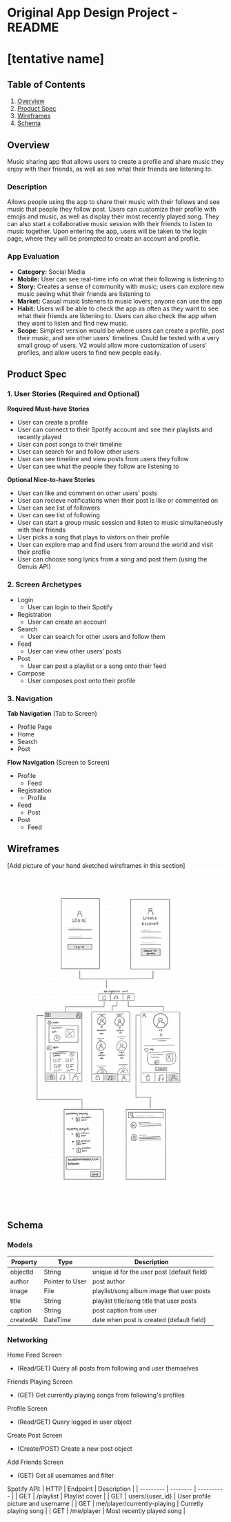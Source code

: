Original App Design Project - README
===

# [tentative name]

## Table of Contents
1. [Overview](#Overview)
1. [Product Spec](#Product-Spec)
1. [Wireframes](#Wireframes)
2. [Schema](#Schema)

## Overview
Music sharing app that allows users to create a profile and share music they enjoy with their friends, as well as see what their friends are listening to.

### Description
Allows people using the app to share their music with their follows and see music that people they follow post. Users can customize their profile with emojis and music, as well as display their most recently played song. They can also start a collaborative music session with their friends to listen to music together. Upon entering the app, users will be taken to the login page, where they will be prompted to create an account and profile.

### App Evaluation
- **Category:** Social Media
- **Mobile:** User can see real-time info on what their following is listening to
- **Story:** Creates a sense of community with music; users can explore new music seeing what their friends are listening to
- **Market:** Casual music listeners to music lovers; anyone can use the app
- **Habit:** Users will be able to check the app as often as they want to see what their friends are listening to. Users can also check the app when they want to listen and find new music. 
- **Scope:** Simplest version would be where users can create a profile, post their music, and see other users' timelines. Could be tested with a very small group of users. V2 would allow more customization of users' profiles, and allow users to find new people easily.

## Product Spec

### 1. User Stories (Required and Optional)

**Required Must-have Stories**

* User can create a profile 
* User can connect to their Spotify account and see their playlists and recently played
* User can post songs to their timeline
* User can search for and follow other users
* User can see timeline and view posts from users they follow
* User can see what the people they follow are listening to

**Optional Nice-to-have Stories**

* User can like and comment on other users' posts
* User can recieve notifications when their post is like or commented on
* User can see list of followers
* User can see list of following
* User can start a group music session and listen to music simultaneously with their friends
* User picks a song that plays to vistors on their profile
* User can explore map and find users from around the world and visit their profile
* User can choose song lyrics from a song and post them (using the Genuis API)


### 2. Screen Archetypes

* Login
   * User can login to their Spotify
* Registration
   * User can create an account
* Search
    * User can search for other users and follow them
* Feed
   * User can view other users' posts
* Post
    * User can post a playlist or a song onto their feed
* Compose 
    * User composes post onto their profile

### 3. Navigation

**Tab Navigation** (Tab to Screen)

* Profile Page
* Home
* Search
* Post

**Flow Navigation** (Screen to Screen)

* Profile
   * Feed
* Registration
   * Profile
* Feed
    * Post
* Post
    * Feed

## Wireframes
[Add picture of your hand sketched wireframes in this section]
<img src="https://github.com/christinatan1/spotifyapp/blob/main/wireframe.jpg" width=600>

## Schema 

### Models

| Property  | Type | Description |
| --------- | -------- | ---------- |
| objectId  | String | unique id for the user post (default field) |
| author  | Pointer to User  | post author |
| image  | File  | playlist/song album image that user posts |
| title | String | playlist title/song title that user posts|
| caption | String | post caption from user |
| createdAt | DateTime | date when post is created (default field) |

### Networking

Home Feed Screen
- (Read/GET) Query all posts from following and user themselves

Friends Playing Screen
- (GET) Get currently playing songs from following's profiles

Profile Screen
- (Read/GET) Query logged in user object

Create Post Screen
- (Create/POST) Create a new post object

Add Friends Screen
- (GET) Get all usernames and filter


Spotify API: 
| HTTP  | Endpoint | Description |
| --------- | -------- | ---------- |
| GET | /playlist | Playlist cover |
| GET  |  users/{user_id} | User profile picture and username |
| GET | me/player/currently-playing | Curretly playing song |
| GET  | /me/player  | Most recently played song |
